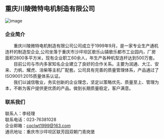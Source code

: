 ## 重庆川陵微特电机制造有限公司
![image](https://user-images.githubusercontent.com/28893571/229574643-ee3467c0-1416-4c7e-80ef-11c9217f982c.png)

### 企业简介
&emsp;&emsp;重庆川陵微特电机制造有限公司公司成立于1999年9月，是一家专业生产通机连杆的制造型企业,公司坐落于重庆市沙坪坝区歌乐山镇歌乐都市工业园内，厂房面积2800多平方米，现有企业职工60余人，年生产各种机型连杆达到500万套。  
&emsp;&emsp;目前公司与市内多家知名企业建立了良好的合作关系。主要为润通、大江、安来、力帆、耀虎、涪柴等主机厂配套。公司具有完善的质量管理体系，产品通过了ISO9001:2015质量体系认证。  
&emsp;&emsp;我们以诚信敬业，务实创新的企业理念，坚定以策略优先、质量至上、管理为本，不断为客户提供更优质的产品。做到长期质量稳定，客户满意。

### 联系我们
联系人：李经理  
联系电话：023-76381028  
企业邮箱：cqclwt1999@163.com  
通讯地址：重庆市沙坪坝区联芳园双朝门青岗堡   
